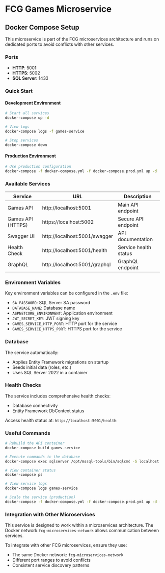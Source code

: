 # FCG Games Microservice

## Docker Compose Setup

This microservice is part of the FCG microservices architecture and runs on dedicated ports to avoid conflicts with other services.

### Ports
- **HTTP**: 5001
- **HTTPS**: 5002
- **SQL Server**: 1433

### Quick Start

#### Development Environment
```bash
# Start all services
docker-compose up -d

# View logs
docker-compose logs -f games-service

# Stop services
docker-compose down
```

#### Production Environment
```bash
# Use production configuration
docker-compose -f docker-compose.yml -f docker-compose.prod.yml up -d
```

### Available Services

| Service | URL | Description |
|---------|-----|-------------|
| Games API | http://localhost:5001 | Main API endpoint |
| Games API (HTTPS) | https://localhost:5002 | Secure API endpoint |
| Swagger UI | http://localhost:5001/swagger | API documentation |
| Health Check | http://localhost:5001/health | Service health status |
| GraphQL | http://localhost:5001/graphql | GraphQL endpoint |

### Environment Variables

Key environment variables can be configured in the `.env` file:

- `SA_PASSWORD`: SQL Server SA password
- `DATABASE_NAME`: Database name
- `ASPNETCORE_ENVIRONMENT`: Application environment
- `JWT_SECRET_KEY`: JWT signing key
- `GAMES_SERVICE_HTTP_PORT`: HTTP port for the service
- `GAMES_SERVICE_HTTPS_PORT`: HTTPS port for the service

### Database

The service automatically:
- Applies Entity Framework migrations on startup
- Seeds initial data (roles, etc.)
- Uses SQL Server 2022 in a container

### Health Checks

The service includes comprehensive health checks:
- Database connectivity
- Entity Framework DbContext status

Access health status at: `http://localhost:5001/health`

### Useful Commands

```bash
# Rebuild the API container
docker-compose build games-service

# Execute commands in the database
docker-compose exec sqlserver /opt/mssql-tools/bin/sqlcmd -S localhost -U SA -P "YourStrong@Passw0rd"

# View container status
docker-compose ps

# View service logs
docker-compose logs games-service

# Scale the service (production)
docker-compose -f docker-compose.yml -f docker-compose.prod.yml up -d --scale games-service=3
```

### Integration with Other Microservices

This service is designed to work within a microservices architecture. The Docker network `fcg-microservices-network` allows communication between services.

To integrate with other FCG microservices, ensure they use:
- The same Docker network: `fcg-microservices-network`
- Different port ranges to avoid conflicts
- Consistent service discovery patterns
```